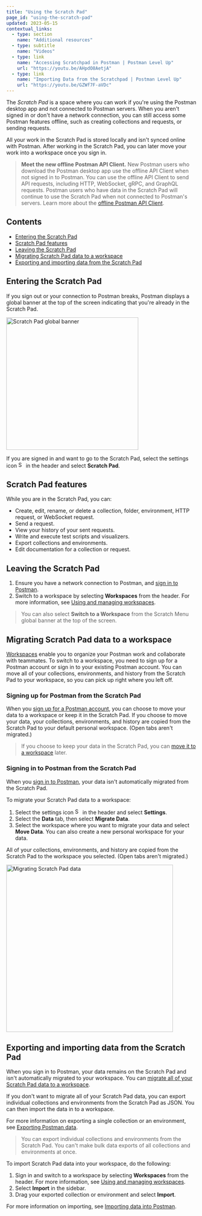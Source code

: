 ```yaml
---
title: "Using the Scratch Pad"
page_id: "using-the-scratch-pad"
updated: 2023-05-15
contextual_links:
  - type: section
    name: "Additional resources"
  - type: subtitle
    name: "Videos"
  - type: link
    name: "Accessing Scratchpad in Postman | Postman Level Up"
    url: "https://youtu.be/AHpdO8AetjA"
  - type: link
    name: "Importing Data from the Scratchpad | Postman Level Up"
    url: "https://youtu.be/GZWf7F-aVDc"
---
```


The _Scratch Pad_ is a space where you can work if you're using the Postman desktop app and not connected to Postman servers. When you aren't signed in or don't have a network connection, you can still access some Postman features offline, such as creating collections and requests, or sending requests.

All your work in the Scratch Pad is stored locally and isn't synced online with Postman. After working in the Scratch Pad, you can later move your work into a workspace once you sign in.

> **Meet the new offline Postman API Client.** New Postman users who download the Postman desktop app use the offline API Client when not signed in to Postman. You can use the offline API Client to send API requests, including HTTP, WebSocket, gRPC, and GraphQL requests. Postman users who have data in the Scratch Pad will continue to use the Scratch Pad when not connected to Postman's servers. Learn more about the [offline Postman API Client](/docs/getting-started/using-offline-api-client/).

## Contents

* [Entering the Scratch Pad](#entering-the-scratch-pad)
* [Scratch Pad features](#scratch-pad-features)
* [Leaving the Scratch Pad](#leaving-the-scratch-pad)
* [Migrating Scratch Pad data to a workspace](#migrating-scratch-pad-data-to-a-workspace)
* [Exporting and importing data from the Scratch Pad](#exporting-and-importing-data-from-the-scratch-pad)

## Entering the Scratch Pad

If you sign out or your connection to Postman breaks, Postman displays a global banner at the top of the screen indicating that you're already in the Scratch Pad.

<img alt="Scratch Pad global banner" src="https://assets.postman.com/postman-docs/scratch-pad-notice.jpg" width="350px" />

If you are signed in and want to go to the Scratch Pad, select the settings icon <img alt="Settings icon" src="https://assets.postman.com/postman-docs/icon-settings-v9.jpg#icon" width="16px"> in the header and select **Scratch Pad**.

## Scratch Pad features

While you are in the Scratch Pad, you can:

* Create, edit, rename, or delete a collection, folder, environment, HTTP request, or WebSocket request.
* Send a request.
* View your history of your sent requests.
* Write and execute test scripts and visualizers.
* Export collections and environments.
* Edit documentation for a collection or request.

## Leaving the Scratch Pad

1. Ensure you have a network connection to Postman, and [sign in to Postman](/docs/getting-started/postman-account/#signing-in-to-postman).
1. Switch to a workspace by selecting **Workspaces** from the header. For more information, see [Using and managing workspaces](/docs/collaborating-in-postman/using-workspaces/managing-workspaces/).

> You can also select **Switch to a Workspace** from the Scratch Menu global banner at the top of the screen.

## Migrating Scratch Pad data to a workspace

[Workspaces](/docs/collaborating-in-postman/using-workspaces/managing-workspaces/) enable you to organize your Postman work and collaborate with teammates. To switch to a workspace, you need to sign up for a Postman account or sign in to your existing Postman account. You can move all of your collections, environments, and history from the Scratch Pad to your workspace, so you can pick up right where you left off.

### Signing up for Postman from the Scratch Pad

When you [sign up for a Postman account](/docs/getting-started/postman-account/#signing-up-for-a-postman-account), you can choose to move your data to a workspace or keep it in the Scratch Pad. If you choose to move your data, your collections, environments, and history are copied from the Scratch Pad to your default personal workspace. (Open tabs aren't migrated.)

> If you choose to keep your data in the Scratch Pad, you can [move it to a workspace](#signing-in-to-postman-from-the-scratch-pad) later.

### Signing in to Postman from the Scratch Pad

When you [sign in to Postman](/docs/getting-started/postman-account/#signing-in-to-postman), your data isn't automatically migrated from the Scratch Pad.

To migrate your Scratch Pad data to a workspace:

1. Select the settings icon <img alt="Settings icon" src="https://assets.postman.com/postman-docs/icon-settings-v9.jpg#icon" width="16px"> in the header and select **Settings**.
1. Select the **Data** tab, then select **Migrate Data**.
1. Select the workspace where you want to migrate your data and select **Move Data**. You can also create a new personal workspace for your data.

All of your collections, environments, and history are copied from the Scratch Pad to the workspace you selected. (Open tabs aren't migrated.)

<img alt="Migrating Scratch Pad data" src="https://assets.postman.com/postman-docs/v10/scratch-pad-migrate-data-v10-14.jpg" width="442px">

## Exporting and importing data from the Scratch Pad

When you sign in to Postman, your data remains on the Scratch Pad and isn't automatically migrated to your workspace. You can [migrate all of your Scratch Pad data to a workspace](#migrating-scratch-pad-data-to-a-workspace).

If you don't want to migrate all of your Scratch Pad data, you can export individual collections and environments from the Scratch Pad as JSON. You can then import the data in to a workspace.

For more information on exporting a single collection or an environment, see [Exporting Postman data](/docs/getting-started/importing-and-exporting-data/#exporting-postman-data).

> You can export individual collections and environments from the Scratch Pad. You can't make bulk data exports of all collections and environments at once.

To import Scratch Pad data into your workspace, do the following:

1. Sign in and switch to a workspace by selecting **Workspaces** from the header. For more information, see [Using and managing workspaces](/docs/collaborating-in-postman/using-workspaces/managing-workspaces/).
1. Select **Import** in the sidebar.
1. Drag your exported collection or environment and select **Import**.

For more information on importing, see [Importing data into Postman](/docs/getting-started/importing-and-exporting-data/#importing-data-into-postman).
